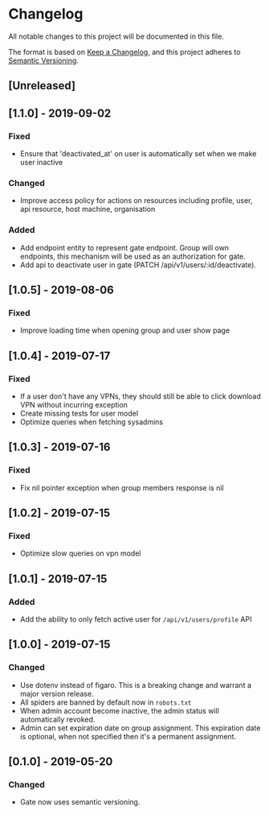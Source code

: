 # Changelog
All notable changes to this project will be documented in this file.

The format is based on [Keep a Changelog](https://keepachangelog.com/en/1.0.0/),
and this project adheres to [Semantic Versioning](https://semver.org/spec/v2.0.0.html).

## [Unreleased]

## [1.1.0] - 2019-09-02
### Fixed
- Ensure that 'deactivated_at' on user is automatically set when we make user inactive
### Changed
- Improve access policy for actions on resources including profile, user, api resource, host machine, organisation
### Added
- Add endpoint entity to represent gate endpoint. Group will own endpoints, this mechanism will be used as an authorization for gate.
- Add api to deactivate user in gate (PATCH /api/v1/users/:id/deactivate).

## [1.0.5] - 2019-08-06
### Fixed
- Improve loading time when opening group and user show page

## [1.0.4] - 2019-07-17
### Fixed
- If a user don't have any VPNs, they should still be able to click download VPN without incurring exception
- Create missing tests for user model
- Optimize queries when fetching sysadmins

## [1.0.3] - 2019-07-16
### Fixed
- Fix nil pointer exception when group members response is nil

## [1.0.2] - 2019-07-15
### Fixed
- Optimize slow queries on vpn model

## [1.0.1] - 2019-07-15
### Added
- Add the ability to only fetch active user for `/api/v1/users/profile` API

## [1.0.0] - 2019-07-15
### Changed
- Use dotenv instead of figaro. This is a breaking change and warrant a major version release.
- All spiders are banned by default now in `robots.txt`
- When admin account become inactive, the admin status will automatically revoked.
- Admin can set expiration date on group assignment. This expiration date is optional, when not specified then it's a permanent assignment.

## [0.1.0] - 2019-05-20
### Changed
- Gate now uses semantic versioning.
